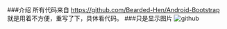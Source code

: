 ﻿###介绍
所有代码来自 https://github.com/Bearded-Hen/Android-Bootstrap 
就是用着不方便，重写了下，具体看代码。
###只是显示图片
![github](http://github.com/unicorn.png "github")

